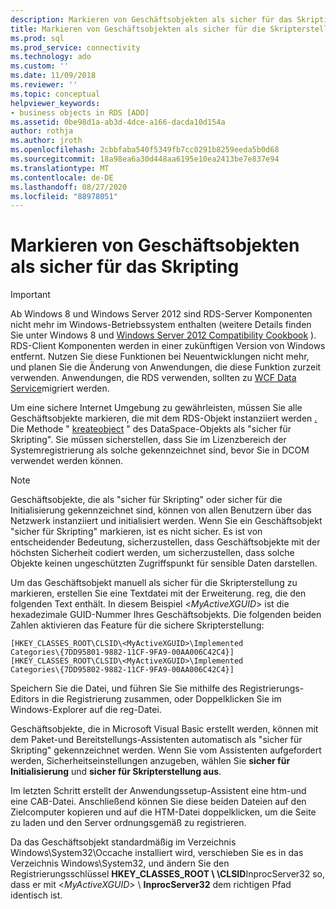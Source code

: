 ```yaml
---
description: Markieren von Geschäftsobjekten als sicher für das Skripting
title: Markieren von Geschäftsobjekten als sicher für die Skripterstellung | Microsoft-Dokumentation
ms.prod: sql
ms.prod_service: connectivity
ms.technology: ado
ms.custom: ''
ms.date: 11/09/2018
ms.reviewer: ''
ms.topic: conceptual
helpviewer_keywords:
- business objects in RDS [ADO]
ms.assetid: 0be98d1a-ab3d-4dce-a166-dacda10d154a
author: rothja
ms.author: jroth
ms.openlocfilehash: 2cbbfaba540f5349fb7cc0291b8259eeda5b0d68
ms.sourcegitcommit: 18a98ea6a30d448aa6195e10ea2413be7e837e94
ms.translationtype: MT
ms.contentlocale: de-DE
ms.lasthandoff: 08/27/2020
ms.locfileid: "88978051"
---
```

# <a name="marking-business-objects-as-safe-for-scripting"></a>Markieren von Geschäftsobjekten als sicher für das Skripting
> [!IMPORTANT]
>  Ab Windows 8 und Windows Server 2012 sind RDS-Server Komponenten nicht mehr im Windows-Betriebssystem enthalten (weitere Details finden Sie unter Windows 8 und [Windows Server 2012 Compatibility Cookbook](https://www.microsoft.com/download/details.aspx?id=27416) ). RDS-Client Komponenten werden in einer zukünftigen Version von Windows entfernt. Nutzen Sie diese Funktionen bei Neuentwicklungen nicht mehr, und planen Sie die Änderung von Anwendungen, die diese Funktion zurzeit verwenden. Anwendungen, die RDS verwenden, sollten zu [WCF Data Service](https://go.microsoft.com/fwlink/?LinkId=199565)migriert werden.  
  
 Um eine sichere Internet Umgebung zu gewährleisten, müssen Sie alle Geschäftsobjekte markieren, die mit dem RDS-Objekt instanziiert werden [. ](../../reference/rds-api/dataspace-object-rds.md) Die Methode " [kreateobject](../../reference/rds-api/createobject-method-rds.md) " des DataSpace-Objekts als "sicher für Skripting". Sie müssen sicherstellen, dass Sie im Lizenzbereich der Systemregistrierung als solche gekennzeichnet sind, bevor Sie in DCOM verwendet werden können.  
  
> [!NOTE]
>  Geschäftsobjekte, die als "sicher für Skripting" oder sicher für die Initialisierung gekennzeichnet sind, können von allen Benutzern über das Netzwerk instanziiert und initialisiert werden. Wenn Sie ein Geschäftsobjekt "sicher für Skripting" markieren, ist es nicht sicher. Es ist von entscheidender Bedeutung, sicherzustellen, dass Geschäftsobjekte mit der höchsten Sicherheit codiert werden, um sicherzustellen, dass solche Objekte keinen ungeschützten Zugriffspunkt für sensible Daten darstellen.  
  
 Um das Geschäftsobjekt manuell als sicher für die Skripterstellung zu markieren, erstellen Sie eine Textdatei mit der Erweiterung. reg, die den folgenden Text enthält. In diesem Beispiel \<*MyActiveXGUID*> ist die hexadezimale GUID-Nummer Ihres Geschäftsobjekts. Die folgenden beiden Zahlen aktivieren das Feature für die sichere Skripterstellung:  
  
```console
[HKEY_CLASSES_ROOT\CLSID\<MyActiveXGUID>\Implemented   
Categories\{7DD95801-9882-11CF-9FA9-00AA006C42C4}]  
[HKEY_CLASSES_ROOT\CLSID\<MyActiveXGUID>\Implemented   
Categories\{7DD95802-9882-11CF-9FA9-00AA006C42C4}]  
```  
  
 Speichern Sie die Datei, und führen Sie Sie mithilfe des Registrierungs-Editors in die Registrierung zusammen, oder Doppelklicken Sie im Windows-Explorer auf die reg-Datei.  
  
 Geschäftsobjekte, die in Microsoft Visual Basic erstellt werden, können mit dem Paket-und Bereitstellungs-Assistenten automatisch als "sicher für Skripting" gekennzeichnet werden. Wenn Sie vom Assistenten aufgefordert werden, Sicherheitseinstellungen anzugeben, wählen Sie **sicher für Initialisierung** und **sicher für Skripterstellung aus**.  
  
 Im letzten Schritt erstellt der Anwendungssetup-Assistent eine htm-und eine CAB-Datei. Anschließend können Sie diese beiden Dateien auf den Zielcomputer kopieren und auf die HTM-Datei doppelklicken, um die Seite zu laden und den Server ordnungsgemäß zu registrieren.  
  
 Da das Geschäftsobjekt standardmäßig im Verzeichnis Windows\System32\Occache installiert wird, verschieben Sie es in das Verzeichnis Windows\System32, und ändern Sie den Registrierungsschlüssel **HKEY_CLASSES_ROOT \\ \CLSID**InprocServer32 so, dass er mit \<*MyActiveXGUID*> \\ **InprocServer32** dem richtigen Pfad identisch ist.